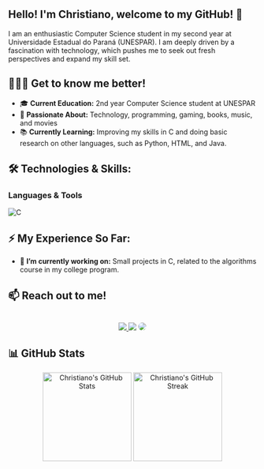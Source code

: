 ## Hello! I'm Christiano, welcome to my GitHub! 👋

I am an enthusiastic Computer Science student in my second year at Universidade Estadual do Paraná (UNESPAR). I am deeply driven by a fascination with technology, which pushes me to seek out fresh perspectives and expand my skill set.

## 🙋🏻‍♂️ Get to know me better!

- 🎓 **Current Education:** 2nd year Computer Science student at UNESPAR
- 🤖 **Passionate About:** Technology, programming, gaming, books, music, and movies
- 📚 **Currently Learning:** Improving my skills in C and doing basic research on other languages, such as Python, HTML, and Java.

## 🛠️ Technologies & Skills:

### Languages & Tools

<p>
  <img src="https://img.shields.io/badge/-C-darkblue?style=flat&logo=c&logoColor=white" alt="C" />

## ⚡ My Experience So Far:

- 🔭 **I’m currently working on:** Small projects in C, related to the algorithms course in my college program.

## 📫 Reach out to me!

</div>

<br>

<div align="center"> 
    <a href="https://instagram.com/christianombosso" target="_blank"><img src="https://img.shields.io/badge/-Instagram-%23E4405F?style=for-the-badge&logo=instagram&logoColor=white"</a>
    <a href = "mailto:christianombosso@gmail.com"> <img src="https://img.shields.io/badge/-Gmail-%23333?style=for-the-badge&logo=gmail&logoColor=white" target="_blank"></a>
    <a href="https://www.linkedin.com/in/christiano-miquel%C3%A3o-bosso-11b0b3303/" target="_blank"><img src="https://img.shields.io/badge/-LinkedIn-%230077B5?style=for-the-badge&logo=linkedin&logoColor=white" style="border-radius: 30px" target="_blank"></a>
 </div>

 ## 📊 GitHub Stats

 <p align="center">
  <img height="180em" src="https://github-readme-stats.vercel.app/api?username=christianombosso&show_icons=true&hide_title=true&count_private=true&hide=prs&hide_border=true&theme=radical" alt="Christiano's GitHub Stats" />
  <img height="180em" src="https://github-readme-streak-stats.herokuapp.com/?user=christianombosso&theme=radical&hide_border=true" alt="Christiano's GitHub Streak" />
</p>
